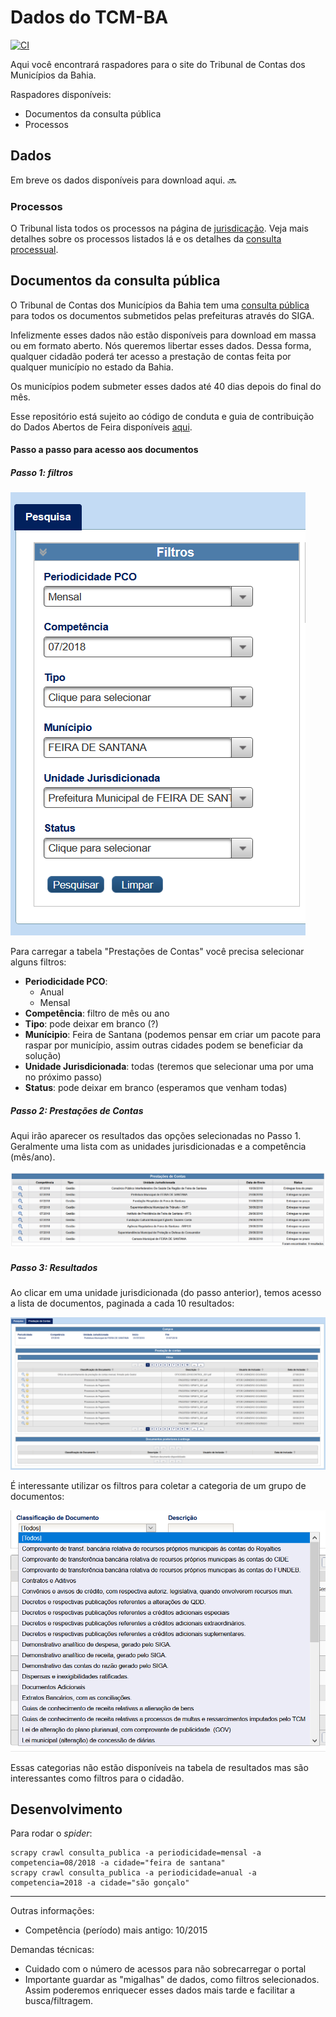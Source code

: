 # Dados do TCM-BA

[![CI](https://github.com/DadosAbertosDeFeira/documentos-tcmba/actions/workflows/ci.yml/badge.svg)](https://github.com/DadosAbertosDeFeira/documentos-tcmba/actions/workflows/ci.yml)

Aqui você encontrará raspadores para o site do Tribunal de Contas dos Municípios da Bahia.

Raspadores disponíveis:

* Documentos da consulta pública
* Processos

## Dados

Em breve os dados disponíveis para download aqui. :soon:

### Processos

O Tribunal lista todos os processos na página de [jurisdicação](https://www.tcm.ba.gov.br/consulta/jurisprudencia/consulta-ementario-juridico/).
Veja mais detalhes sobre os processos listados lá e os detalhes da [consulta processual](https://www.tcm.ba.gov.br/consulta-processual/).

## Documentos da consulta pública

O Tribunal de Contas dos Municípios da Bahia tem uma
[consulta pública](https://e.tcm.ba.gov.br/epp/ConsultaPublica/listView.seam)
para todos os documentos submetidos pelas prefeituras através do SIGA.

Infelizmente esses dados não estão disponíveis para download em massa
ou em formato aberto. Nós queremos libertar esses dados. Dessa forma,
qualquer cidadão poderá ter acesso a prestação de contas feita por qualquer
município no estado da Bahia.

Os municípios podem submeter esses dados até 40 dias depois do final do mês.

Esse repositório está sujeito ao código de conduta e guia de contribuição
do Dados Abertos de Feira disponíveis [aqui](https://github.com/DadosAbertosDeFeira/guias).

#### Passo a passo para acesso aos documentos

##### Passo 1: filtros

![](images/filtros.png)

Para carregar a tabela "Prestações de Contas" você precisa selecionar alguns filtros:

* **Periodicidade PCO**:
    - Anual
    - Mensal
* **Competência**: filtro de mês ou ano
* **Tipo**: pode deixar em branco (?)
* **Munícipio**: Feira de Santana (podemos pensar em criar um pacote para raspar por município, assim outras cidades podem se beneficiar da solução)
* **Unidade Jurisdicionada**: todas (teremos que selecionar uma por uma no próximo passo)
* **Status**: pode deixar em branco (esperamos que venham todas)

##### Passo 2: Prestações de Contas

Aqui irão aparecer os resultados das opções selecionadas no Passo 1.
Geralmente uma lista com as unidades jurisdicionadas e a competência (mês/ano).

![](images/prestacao-de-contas.png)

##### Passo 3: Resultados

Ao clicar em uma unidade jurisdicionada (do passo anterior), temos acesso a lista de
documentos, paginada a cada 10 resultados:

![](images/documentos.png)

É interessante utilizar os filtros para coletar a categoria de um grupo de documentos:

![](images/classificacao-de-documento.png)

Essas categorias não estão disponíveis na tabela de resultados mas são interessantes
como filtros para o cidadão.

## Desenvolvimento

Para rodar o _spider_:

```
scrapy crawl consulta_publica -a periodicidade=mensal -a competencia=08/2018 -a cidade="feira de santana"
scrapy crawl consulta_publica -a periodicidade=anual -a competencia=2018 -a cidade="são gonçalo"
```

---

Outras informações:

- Competência (período) mais antigo: 10/2015

Demandas técnicas:

- Cuidado com o número de acessos para não sobrecarregar o portal
- Importante guardar as "migalhas" de dados, como filtros selecionados.
Assim poderemos enriquecer esses dados mais tarde e facilitar a busca/filtragem.

